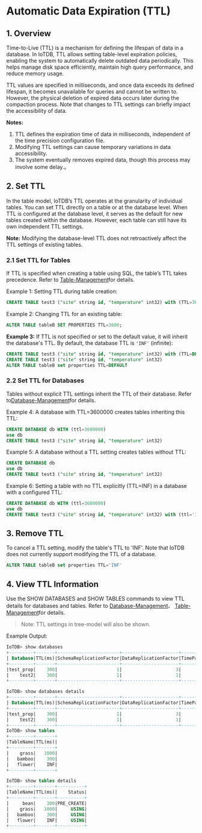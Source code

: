 <!--

    Licensed to the Apache Software Foundation (ASF) under one
    or more contributor license agreements.  See the NOTICE file
    distributed with this work for additional information
    regarding copyright ownership.  The ASF licenses this file
    to you under the Apache License, Version 2.0 (the
    "License"); you may not use this file except in compliance
    with the License.  You may obtain a copy of the License at
    
        http://www.apache.org/licenses/LICENSE-2.0
    
    Unless required by applicable law or agreed to in writing,
    software distributed under the License is distributed on an
    "AS IS" BASIS, WITHOUT WARRANTIES OR CONDITIONS OF ANY
    KIND, either express or implied.  See the License for the
    specific language governing permissions and limitations
    under the License.

-->

# Automatic Data Expiration (TTL)

## 1. Overview

Time-to-Live (TTL) is a mechanism for defining the lifespan of data in a database. In IoTDB, TTL allows setting table-level expiration policies, enabling the system to automatically delete outdated data periodically. This helps manage disk space efficiently, maintain high query performance, and reduce memory usage.

TTL values are specified in milliseconds, and once data exceeds its defined lifespan, it becomes unavailable for queries and cannot be written to. However, the physical deletion of expired data occurs later during the compaction process. Note that changes to TTL settings can briefly impact the accessibility of data.

**Notes:**

1. TTL defines the expiration time of data in milliseconds, independent of the time precision configuration file.
2. Modifying TTL settings can cause temporary variations in data accessibility.
3. The system eventually removes expired data, though this process may involve some delay.。

## 2. Set TTL

In the table model, IoTDB’s TTL operates at the granularity of individual tables. You can set TTL directly on a table or at the database level. When TTL is configured at the database level, it serves as the default for new tables created within the database. However, each table can still have its own independent TTL settings.

**Note:** Modifying the database-level TTL does not retroactively affect the TTL settings of existing tables.

### 2.1 Set TTL for Tables

If TTL is specified when creating a table using SQL, the table’s TTL takes precedence. Refer to [Table-Management](../Basic-Concept/Table-Management.md)for details.

Example 1: Setting TTL during table creation:

```SQL
CREATE TABLE test3 ("site" string id, "temperature" int32) with (TTL=3600)
```

Example 2: Changing TTL for an existing table:

```SQL
ALTER TABLE tableB SET PROPERTIES TTL=3600;
```

**Example 3:** If TTL is not specified or set to the default value, it will inherit the database's TTL. By default, the database TTL is `'INF'` (infinite):

```SQL
CREATE TABLE test3 ("site" string id, "temperature" int32) with (TTL=DEFAULT)
CREATE TABLE test3 ("site" string id, "temperature" int32)
ALTER TABLE tableB set properties TTL=DEFAULT
```

### 2.2 Set TTL for Databases

Tables without explicit TTL settings inherit the TTL of their database. Refer to[Database-Management](../Basic-Concept/Database-Management.md)for details.

Example 4: A database with TTL=3600000 creates tables inheriting this TTL:

```SQL
CREATE DATABASE db WITH (ttl=3600000)
use db
CREATE TABLE test3 ("site" string id, "temperature" int32)
```

Example 5: A database without a TTL setting creates tables without TTL:

```SQL
CREATE DATABASE db
use db
CREATE TABLE test3 ("site" string id, "temperature" int32)
```

Example 6: Setting a table with no TTL explicitly (TTL=INF) in a database with a configured TTL:

```SQL
CREATE DATABASE db WITH (ttl=3600000)
use db
CREATE TABLE test3 ("site" string id, "temperature" int32) with (ttl='INF')
```

## 3. Remove TTL

To cancel a TTL setting, modify the table's TTL to 'INF'. Note that IoTDB does not currently support modifying the TTL of a database.

```SQL
ALTER TABLE tableB set properties TTL='INF'
```

## 4. View TTL Information

Use the SHOW DATABASES and SHOW TABLES commands to view TTL details for databases and tables. Refer to [Database-Management](../Basic-Concept/Database-Management.md)、 [Table-Management](../Basic-Concept/Table-Management.md)for details.

> Note: TTL settings in tree-model will also be shown.

Example Output:

```SQL
IoTDB> show databases
+---------+-------+-----------------------+---------------------+---------------------+
| Database|TTL(ms)|SchemaReplicationFactor|DataReplicationFactor|TimePartitionInterval|
+---------+-------+-----------------------+---------------------+---------------------+
|test_prop|    300|                      1|                    3|               100000|
|    test2|    300|                      1|                    1|            604800000|
+---------+-------+-----------------------+---------------------+---------------------+

IoTDB> show databases details
+---------+-------+-----------------------+---------------------+---------------------+-----+
| Database|TTL(ms)|SchemaReplicationFactor|DataReplicationFactor|TimePartitionInterval|Model|
+---------+-------+-----------------------+---------------------+---------------------+-----+
|test_prop|    300|                      1|                    3|               100000|TABLE|
|    test2|    300|                      1|                    1|            604800000| TREE|
+---------+-------+-----------------------+---------------------+---------------------+-----+
IoTDB> show tables
+---------+-------+
|TableName|TTL(ms)|
+---------+-------+
|    grass|   1000|
|   bamboo|    300|
|   flower|    INF|
+---------+-------+

IoTDB> show tables details
+---------+-------+----------+
|TableName|TTL(ms)|    Status|
+---------+-------+----------+
|     bean|    300|PRE_CREATE|
|    grass|   1000|     USING|
|   bamboo|    300|     USING|
|   flower|    INF|     USING|
+---------+-------+----------+
```